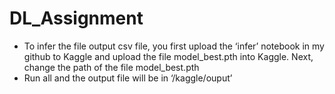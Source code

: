 # DL_Assignment
-	To infer the file output csv file, you first upload the ‘infer’ notebook in my github to Kaggle and upload the file model_best.pth into Kaggle. Next, change the path of the file model_best.pth
-	Run all and the output file will be in ‘/kaggle/ouput’
